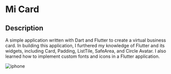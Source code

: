 # Mi Card

## Description

A simple application written with Dart and Flutter to create a virtual business card. In building this application, I furthered my knowledge of Flutter and its widgets, including Card, Padding, ListTile, SafeArea, and Circle Avatar. I also learned how to implement custom fonts and icons in a Flutter application.

![iphone](https://github.com/user-attachments/assets/5034910f-f127-4b0e-be92-8048085cb0c6)
